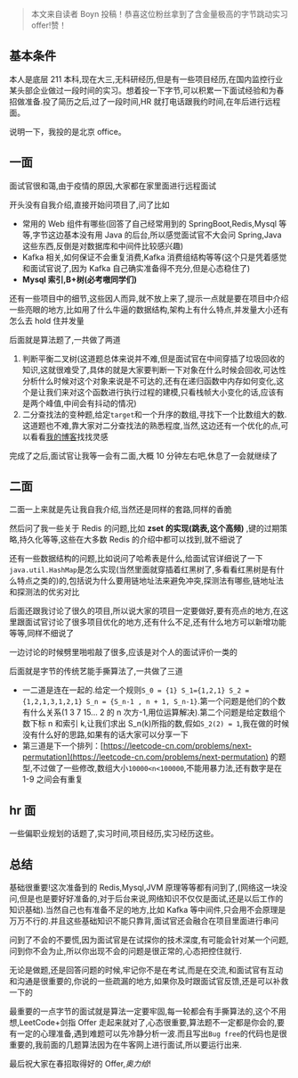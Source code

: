 

> 本文来自读者 Boyn 投稿！恭喜这位粉丝拿到了含金量极高的字节跳动实习 offer!赞！

## 基本条件

本人是底层 211 本科,现在大三,无科研经历,但是有一些项目经历,在国内监控行业某头部企业做过一段时间的实习。想着投一下字节,可以积累一下面试经验和为春招做准备.投了简历之后,过了一段时间,HR 就打电话跟我约时间,在年后进行远程面。

说明一下，我投的是北京 office。

## 一面

面试官很和蔼,由于疫情的原因,大家都在家里面进行远程面试

开头没有自我介绍,直接开始问项目了,问了比如

- 常用的 Web 组件有哪些(回答了自己经常用到的 SpringBoot,Redis,Mysql 等等,字节这边基本没有用 Java 的后台,所以感觉面试官不大会问 Spring,Java 这些东西,反倒是对数据库和中间件比较感兴趣)
- Kafka 相关,如何保证不会重复消费,Kafka 消费组结构等等(这个只是凭着感觉和面试官说了,因为 Kafka 自己确实准备得不充分,但是心态稳住了)
- **Mysql 索引,B+树(必考嗷同学们)**

还有一些项目中的细节,这些因人而异,就不放上来了,提示一点就是要在项目中介绍一些亮眼的地方,比如用了什么牛逼的数据结构,架构上有什么特点,并发量大小还有怎么去 hold 住并发量

后面就是算法题了,一共做了两道

1. 判断平衡二叉树(这道题总体来说并不难,但是面试官在中间穿插了垃圾回收的知识,这就很难受了,具体的就是大家要判断一下对象在什么时候会回收,可达性分析什么时候对这个对象来说是不可达的,还有在递归函数中内存如何变化,这个是让我们来对这个函数进行执行过程的建模,只看栈帧大小变化的话,应该有是两个峰值,中间会有抖动的情况)
2. 二分查找法的变种题,给定`target`和一个升序的数组,寻找下一个比数组大的数.这道题也不难,靠大家对二分查找法的熟悉程度,当然,这边还有一个优化的点,可以看看[我的博客](https://boyn.top/2019/11/09/%E7%AE%97%E6%B3%95%E4%B8%8E%E6%95%B0%E6%8D%AE%E7%BB%93%E6%9E%84/%E6%B7%B1%E5%85%A5%E7%90%86%E8%A7%A3%E4%BA%8C%E5%88%86%E6%9F%A5%E6%89%BE%E6%B3%95/)找找灵感

完成了之后,面试官让我等一会有二面,大概 10 分钟左右吧,休息了一会就继续了

## 二面

二面一上来就是先让我自我介绍,当然还是同样的套路,同样的香脆

然后问了我一些关于 Redis 的问题,比如 **zset 的实现(跳表,这个高频)** ,键的过期策略,持久化等等,这些在大多数 Redis 的介绍中都可以找到,就不细说了

还有一些数据结构的问题,比如说问了哈希表是什么,给面试官详细说了一下`java.util.HashMap`是怎么实现(当然里面就穿插着红黑树了,多看看红黑树是有什么特点之类的)的,包括说为什么要用链地址法来避免冲突,探测法有哪些,链地址法和探测法的优劣对比

后面还跟我讨论了很久的项目,所以说大家的项目一定要做好,要有亮点的地方,在这里跟面试官讨论了很多项目优化的地方,还有什么不足,还有什么地方可以新增功能等等,同样不细说了

一边讨论的时候劈里啪啦敲了很多,应该是对个人的面试评价一类的

后面就是字节的传统艺能手撕算法了,一共做了三道

- 一二道是连在一起的.给定一个规则`S_0 = {1} S_1={1,2,1} S_2 = {1,2,1,3,1,2,1} S_n = {S_n-1 , n + 1, S_n-1}`.第一个问题是他们的个数有什么关系(1 3 7 15... 2 的 n 次方-1,用位运算解决).第二个问题是给定数组个数下标 n 和索引 k,让我们求出 S_n(k)所指的数,假如`S_2(2) = 1`,我在做的时候没有什么好的思路,如果有的话大家可以分享一下
- 第三道是下一个排列：[https://leetcode-cn.com/problems/next-permutation](https://leetcode-cn.com/problems/next-permutation) 的题型,不过做了一些修改,数组大小`10000<n<100000`,不能用暴力法,还有数字是在 1-9 之间会有重复

## hr 面

一些偏职业规划的话题了,实习时间,项目经历,实习经历这些。

## 总结

基础很重要!这次准备到的 Redis,Mysql,JVM 原理等等都有问到了,(网络这一块没问,但是也是要好好准备的,对于后台来说,网络知识不仅仅是面试,还是以后工作的知识基础).当然自己也有准备不足的地方,比如 Kafka 等中间件,只会用不会原理是万万不行的.并且这些基础知识不能只靠背,面试官还会融合在项目里面进行串问

问到了不会的不要慌,因为面试官是在试探你的技术深度,有可能会针对某一个问题,问到你不会为止,所以你出现不会的问题是很正常的,心态把控住就行.

无论是做题,还是回答问题的时候,牢记你不是在考试,而是在交流,和面试官有互动和沟通是很重要的,你说的一些疏漏的地方,如果你及时跟面试官反馈,还是可以补救一下的

最重要的一点字节的面试就是算法一定要牢固,每一轮都会有手撕算法的,这个不用想,LeetCode+剑指 Offer 走起来就对了,心态很重要,算法题不一定都是你会的,要有一定的心理准备,遇到难题可以先冷静分析一波.而且写出`Bug free`的代码也是很重要的,我前面的几题算法因为在牛客网上进行面试,所以要运行出来.

最后祝大家在春招取得好的 Offer,_奥力给_!